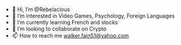 - 👋 Hi, I’m @Rebelacious
- 👀 I’m interested in Video Games, Psychology, Foreign Languages
- 🌱 I’m currently learning French and stocks
- 💞️ I’m looking to collaborate on Crypto
- 📫 How to reach me walker.fain51@yahoo.com

<!---
Rebelacious/Rebelacious is a ✨ special ✨ repository because its `README.md` (this file) appears on your GitHub profile.
You can click the Preview link to take a look at your changes.
--->
